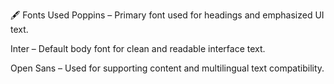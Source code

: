 🖋️ Fonts Used
Poppins – Primary font used for headings and emphasized UI text.

Inter – Default body font for clean and readable interface text.

Open Sans – Used for supporting content and multilingual text compatibility.